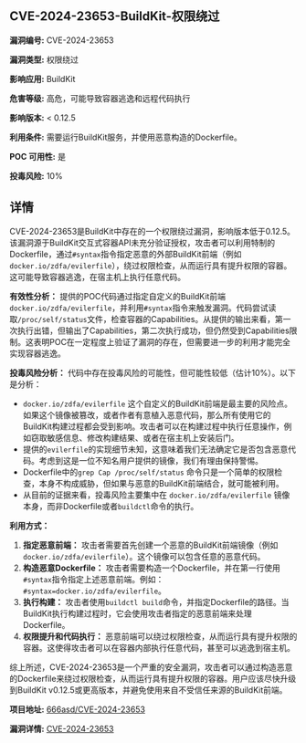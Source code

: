 ## CVE-2024-23653-BuildKit-权限绕过

**漏洞编号:** CVE-2024-23653

**漏洞类型:** 权限绕过

**影响应用:** BuildKit

**危害等级:** 高危，可能导致容器逃逸和远程代码执行

**影响版本:** < 0.12.5

**利用条件:** 需要运行BuildKit服务，并使用恶意构造的Dockerfile。

**POC 可用性:** 是

**投毒风险:** 10%

## 详情

CVE-2024-23653是BuildKit中存在的一个权限绕过漏洞，影响版本低于0.12.5。该漏洞源于BuildKit交互式容器API未充分验证授权，攻击者可以利用特制的Dockerfile，通过`#syntax`指令指定恶意的外部BuildKit前端（例如`docker.io/zdfa/evilerfile`），绕过权限检查，从而运行具有提升权限的容器。这可能导致容器逃逸，在宿主机上执行任意代码。 

**有效性分析：**
提供的POC代码通过指定自定义的BuildKit前端`docker.io/zdfa/evilerfile`，并利用`#syntax`指令来触发漏洞。代码尝试读取`/proc/self/status`文件，检查容器的Capabilities。从提供的输出来看，第一次执行出错，但输出了Capabilities，第二次执行成功，但仍然受到Capabilities限制。这表明POC在一定程度上验证了漏洞的存在，但需要进一步的利用才能完全实现容器逃逸。

**投毒风险分析：**
 代码中存在投毒风险的可能性，但可能性较低（估计10%）。以下是分析：
* `docker.io/zdfa/evilerfile` 这个自定义的BuildKit前端是最主要的风险点。如果这个镜像被篡改，或者作者有意植入恶意代码，那么所有使用它的BuildKit构建过程都会受到影响。攻击者可以在构建过程中执行任意操作，例如窃取敏感信息、修改构建结果、或者在宿主机上安装后门。
*  提供的`evilerfile`的实现细节未知，这意味着我们无法确定它是否包含恶意代码。考虑到这是一位不知名用户提供的镜像，我们有理由保持警惕。
*  Dockerfile中的`grep Cap /proc/self/status` 命令只是一个简单的权限检查，本身不构成威胁，但如果与恶意的BuildKit前端结合，就可能被利用。
*  从目前的证据来看，投毒风险主要集中在 `docker.io/zdfa/evilerfile` 镜像本身，而非Dockerfile或者`buildctl`命令的执行。

**利用方式：**
1.  **指定恶意前端：** 攻击者需要首先创建一个恶意的BuildKit前端镜像（例如`docker.io/zdfa/evilerfile`）。这个镜像可以包含任意的恶意代码。
2.  **构造恶意Dockerfile：**  攻击者需要构造一个Dockerfile，并在第一行使用`#syntax`指令指定上述恶意前端。例如：`#syntax=docker.io/zdfa/evilerfile`。
3.  **执行构建：**  攻击者使用`buildctl build`命令，并指定Dockerfile的路径。当BuildKit执行构建过程时，它会使用攻击者指定的恶意前端来处理Dockerfile。
4.  **权限提升和代码执行：**  恶意前端可以绕过权限检查，从而运行具有提升权限的容器。这使得攻击者可以在容器内部执行任意代码，甚至可以逃逸到宿主机。

综上所述，CVE-2024-23653是一个严重的安全漏洞，攻击者可以通过构造恶意的Dockerfile来绕过权限检查，从而运行具有提升权限的容器。用户应该尽快升级到BuildKit v0.12.5或更高版本，并避免使用来自不受信任来源的BuildKit前端。

**项目地址:** [666asd/CVE-2024-23653](https://github.com/666asd/CVE-2024-23653)

**漏洞详情:** [CVE-2024-23653](https://nvd.nist.gov/vuln/detail/CVE-2024-23653)